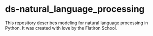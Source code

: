 # ds-natural_language_processing

This repository describes modeling for natural language processing in Python. It was created with love by the Flatiron School.
